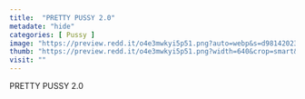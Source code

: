 ```yaml
---
title:  "PRETTY PUSSY 2.0"
metadate: "hide"
categories: [ Pussy ]
image: "https://preview.redd.it/o4e3mwkyi5p51.png?auto=webp&s=d9814202322357d85ccb9ee5b14cc6c03a5c2b49"
thumb: "https://preview.redd.it/o4e3mwkyi5p51.png?width=640&crop=smart&auto=webp&s=3d21f094d0ded069d1e7cf0a2e536d821649cd23"
visit: ""
---
```

PRETTY PUSSY 2.0
